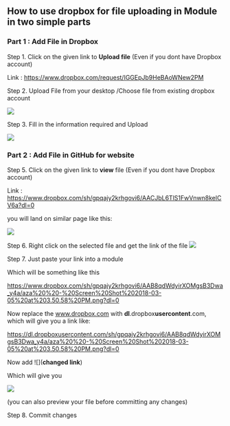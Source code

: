 ## How to use dropbox for file uploading in Module in two simple parts

### Part 1 : Add File in Dropbox 



Step 1. Click on the given link to **Upload file** (Even if you dont have Dropbox account)

Link : https://www.dropbox.com/request/IGGEpJb9HeBAoWNew2PM


Step 2. Upload File from your desktop /Choose file from existing dropbox account

![](https://DL.dropboxUSERCONTENT.com/sh/gpqajy2krhgovi6/AAB8qdWdyirXOMgsB3Dwa_y4a/aza%20%20-%20Screen%20Shot%202018-03-05%20at%203.50.58%20PM.png?dl=0)


Step 3. Fill in the information required and Upload

![](https://dl.dropboxusercontent.com/sh/gpqajy2krhgovi6/AADLVr-vnL5w3_WPXqz_4KOJa/aza%20%20-%20Screen%20Shot%202018-03-05%20at%203.52.02%20PM.png?dl=0)


### Part 2 : Add File in GitHub for website



Step 5. Click on the given link to **view** file (Even if you dont have Dropbox account)

Link : https://www.dropbox.com/sh/gpqajy2krhgovi6/AACJbL6TlS1FwVnwn8kelCV6a?dl=0


you will land on similar page like this:

![](https://dl.dropboxusercontent.com/sh/gpqajy2krhgovi6/AAAxoun-oFSinRQ3T80IEyLYa/aza%20%20-%20Screen%20Shot%202018-03-05%20at%204.21.42%20PM.png?dl=0)


Step 6. Right click on the selected file and get the link of the file
![](https://dl.dropboxusercontent.com/sh/gpqajy2krhgovi6/AAAPnM29WfBoJT1xURpUVDV_a/aza%20%20-%20Screen%20Shot%202018-03-05%20at%203.53.07%20PM.png?dl=0)


Step 7. Just paste your link into a module 

Which will be something like this

https://www.dropbox.com/sh/gpqajy2krhgovi6/AAB8qdWdyirXOMgsB3Dwa_y4a/aza%20%20-%20Screen%20Shot%202018-03-05%20at%203.50.58%20PM.png?dl=0

Now replace the www.dropbox.com with **dl**.dropbox**usercontent**.com, which will give you a link like:

https://dl.dropboxusercontent.com/sh/gpqajy2krhgovi6/AAB8qdWdyirXOMgsB3Dwa_y4a/aza%20%20-%20Screen%20Shot%202018-03-05%20at%203.50.58%20PM.png?dl=0


Now add ![](**changed link**)

Which will give you

![](https://dl.dropboxusercontent.com/sh/gpqajy2krhgovi6/AACPXnh4g8z303X9iZPxXqVfa/aza%20%20-%20Screen%20Shot%202018-03-05%20at%204.46.10%20PM.png?dl=0)

(you can also preview your file before committing any changes)

Step 8. Commit changes 


